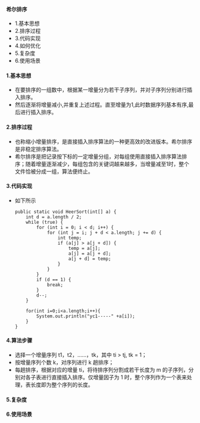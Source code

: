 #### 希尔排序
- 1.基本思想
- 2.排序过程
- 3.代码实现
- 4.如何优化
- 5.复杂度
- 6.使用场景






#### 1.基本思想
- 在要排序的一组数中，根据某一增量分为若干子序列，并对子序列分别进行插入排序。
- 然后逐渐将增量减小,并重复上述过程。直至增量为1,此时数据序列基本有序,最后进行插入排序。


#### 2.排序过程
- 也称缩小增量排序，是直接插入排序算法的一种更高效的改进版本。希尔排序是非稳定排序算法。
- 希尔排序是把记录按下标的一定增量分组，对每组使用直接插入排序算法排序；随着增量逐渐减少，每组包含的关键词越来越多，当增量减至1时，整个文件恰被分成一组，算法便终止。


#### 3.代码实现
- 如下所示
    ```
    public static void HeerSort(int[] a) {
        int d = a.length / 2;
        while (true) {
            for (int i = 0; i < d; i++) {
                for (int j = i; j + d < a.length; j += d) {
                    int temp;
                    if (a[j] > a[j + d]) {
                        temp = a[j];
                        a[j] = a[j + d];
                        a[j + d] = temp;
                    }
                }
            }
            if (d == 1) {
                break;
            }
            d--;
        }
    
        for(int i=0;i<a.length;i++){
            System.out.println("yc1-----" +a[i]);
        }
    }
    ```


#### 4.算法步骤
- 选择一个增量序列 t1，t2，……，tk，其中 ti > tj, tk = 1；
- 按增量序列个数 k，对序列进行 k 趟排序；
- 每趟排序，根据对应的增量 ti，将待排序列分割成若干长度为 m 的子序列，分别对各子表进行直接插入排序。仅增量因子为 1 时，整个序列作为一个表来处理，表长度即为整个序列的长度。




#### 5.复杂度
#### 6.使用场景



